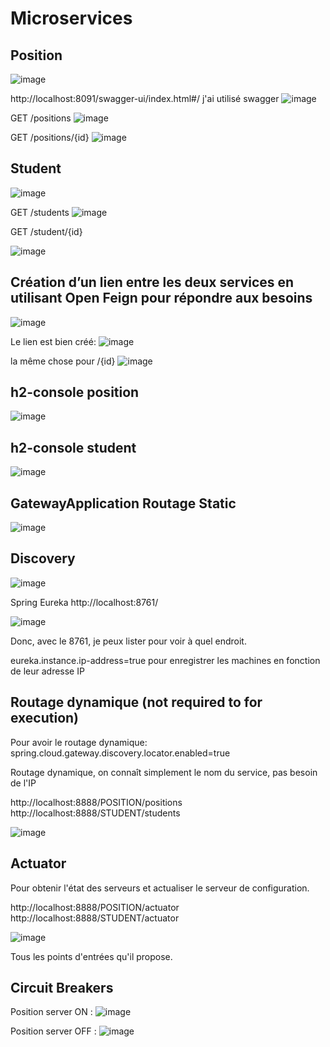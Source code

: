 # Microservices

## Position

![image](https://github.com/mohamedelbarrak/Web-Components/assets/66890099/66fc52b6-8a55-49b8-b42e-1d4a0141f6dd)

http://localhost:8091/swagger-ui/index.html#/
j'ai utilisé swagger
![image](https://github.com/mohamedelbarrak/Web-Components/assets/66890099/c251487c-15b2-4338-92f6-8913d35caf66)

GET /positions
![image](https://github.com/mohamedelbarrak/Web-Components/assets/66890099/d5e43aa6-c7e7-4204-ae77-2e21e76230e1)


GET /positions/{id}
![image](https://github.com/mohamedelbarrak/Web-Components/assets/66890099/14ffca50-8e22-4793-a329-9c9472a47e06)

## Student

![image](https://github.com/mohamedelbarrak/Web-Components/assets/66890099/a69d7ddf-4368-497d-8f6c-e09c3e257327)


GET /students
![image](https://github.com/mohamedelbarrak/Web-Components/assets/66890099/30a0e5f1-31ca-454b-8b34-dadabac3670e)

GET /student/{id}

![image](https://github.com/mohamedelbarrak/Web-Components/assets/66890099/246124d1-1cc3-4e83-a6a9-e9ccad1fe8a7)

## Création d’un lien entre les deux services en utilisant Open Feign pour répondre aux besoins

![image](https://github.com/mohamedelbarrak/Web-Components/assets/66890099/680ec0e9-1984-4b37-b94f-a16ab1489271)


Le lien est bien créé:
![image](https://github.com/mohamedelbarrak/Web-Components/assets/66890099/213cd20d-4722-4525-82cd-3d6ba9c9d922)

la même chose pour /{id}
![image](https://github.com/mohamedelbarrak/Web-Components/assets/66890099/c3e39923-8812-49b3-a6b3-03f933bf0e38)


## h2-console position

![image](https://github.com/mohamedelbarrak/Web-Components/assets/66890099/5842c6b0-dac8-4c5e-8ab3-227066e1dfbe)

## h2-console student

![image](https://github.com/mohamedelbarrak/Web-Components/assets/66890099/c8a1f1a3-6eb9-4b17-875d-ee7dc2432645)

## GatewayApplication Routage Static

![image](https://github.com/mohamedelbarrak/Web-Components/assets/66890099/79a1ba79-6ac3-4584-a5be-d8990aed667e)

## Discovery

![image](https://github.com/mohamedelbarrak/Web-Components/assets/66890099/0a9e2c11-ff1e-41c4-bc3b-f6b5568fa34c)

Spring Eureka
http://localhost:8761/

![image](https://github.com/mohamedelbarrak/Web-Components/assets/66890099/0c4fdb31-721e-43bb-bc79-d95c631b1fa9)

Donc, avec le 8761, je peux lister pour voir à quel endroit.

eureka.instance.ip-address=true pour enregistrer les machines en fonction de leur adresse IP

## Routage dynamique (not required to for execution)

Pour avoir le routage dynamique:  spring.cloud.gateway.discovery.locator.enabled=true

Routage dynamique, on connaît simplement le nom du service, pas besoin de l'IP

http://localhost:8888/POSITION/positions
http://localhost:8888/STUDENT/students

![image](https://github.com/mohamedelbarrak/Web-Components/assets/66890099/0251d563-e45f-471f-8181-c501578961f1)

## Actuator

Pour obtenir l'état des serveurs et actualiser le serveur de configuration.

http://localhost:8888/POSITION/actuator
http://localhost:8888/STUDENT/actuator

![image](https://github.com/mohamedelbarrak/Web-Components/assets/66890099/d3e102ff-4d43-45f9-92ec-49b3792718bb)

Tous les points d'entrées qu'il propose.

## Circuit Breakers

Position server ON :
![image](https://github.com/mohamedelbarrak/Web-Components/assets/66890099/b18e88d5-54ce-49e2-ad68-0cc63a999d37)

Position server OFF :
![image](https://github.com/mohamedelbarrak/Web-Components/assets/66890099/2a5cc7a6-2b23-49f6-95b1-2918dfc3bfc2)

